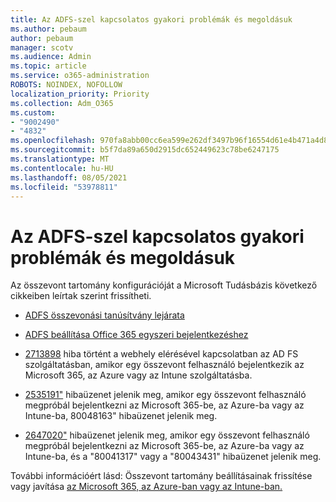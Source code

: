 ```yaml
---
title: Az ADFS-szel kapcsolatos gyakori problémák és megoldásuk
ms.author: pebaum
author: pebaum
manager: scotv
ms.audience: Admin
ms.topic: article
ms.service: o365-administration
ROBOTS: NOINDEX, NOFOLLOW
localization_priority: Priority
ms.collection: Adm_O365
ms.custom:
- "9002490"
- "4832"
ms.openlocfilehash: 970fa8abb00cc6ea599e262df3497b96f16554d61e4b471a4d8a62506b8cb483
ms.sourcegitcommit: b5f7da89a650d2915dc652449623c78be6247175
ms.translationtype: MT
ms.contentlocale: hu-HU
ms.lasthandoff: 08/05/2021
ms.locfileid: "53978811"
---
```

# <a name="common-issues-and-resolutions-for-adfs"></a>Az ADFS-szel kapcsolatos gyakori problémák és megoldásuk

Az összevont tartomány konfigurációját a Microsoft Tudásbázis következő cikkeiben leírtak szerint frissítheti.

- [ADFS összevonási tanúsítvány lejárata](adfs-federation-certificate-expiring.md)

- [ADFS beállítása Office 365 egyszeri bejelentkezéshez](https://docs.microsoft.com/office365/troubleshoot/active-directory/set-up-adfs-for-single-sign-on)

- [2713898](https://support.microsoft.com/help/2713898) hiba történt a webhely elérésével kapcsolatban az AD FS szolgáltatásban, amikor egy összevont felhasználó bejelentkezik az Microsoft 365, az Azure vagy az Intune szolgáltatásba.

- [2535191"](https://support.microsoft.com/help/2535191) hibaüzenet jelenik meg, amikor egy összevont felhasználó megpróbál bejelentkezni az Microsoft 365-be, az Azure-ba vagy az Intune-ba, 80048163" hibaüzenet jelenik meg.

- [2647020"](https://support.microsoft.com/help/2647020) hibaüzenet jelenik meg, amikor egy összevont felhasználó megpróbál bejelentkezni az Microsoft 365-be, az Azure-ba vagy az Intune-ba, és a "80041317" vagy a "80043431" hibaüzenet jelenik meg.

További információért lásd: Összevont tartomány beállításainak frissítése vagy javítása [az Microsoft 365, az Azure-ban vagy az Intune-ban.](https://docs.microsoft.com/office365/troubleshoot/active-directory/update-federated-domain-office-365)
